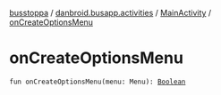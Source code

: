 [busstoppa](../../index.md) / [danbroid.busapp.activities](../index.md) / [MainActivity](index.md) / [onCreateOptionsMenu](./on-create-options-menu.md)

# onCreateOptionsMenu

`fun onCreateOptionsMenu(menu: Menu): `[`Boolean`](https://kotlinlang.org/api/latest/jvm/stdlib/kotlin/-boolean/index.html)